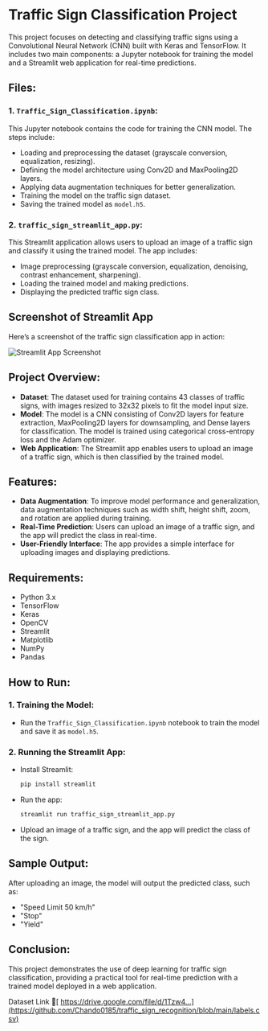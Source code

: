 # Traffic Sign Classification Project

This project focuses on detecting and classifying traffic signs using a Convolutional Neural Network (CNN) built with Keras and TensorFlow. It includes two main components: a Jupyter notebook for training the model and a Streamlit web application for real-time predictions.

## Files:

### 1. `Traffic_Sign_Classification.ipynb`:
This Jupyter notebook contains the code for training the CNN model. The steps include:
- Loading and preprocessing the dataset (grayscale conversion, equalization, resizing).
- Defining the model architecture using Conv2D and MaxPooling2D layers.
- Applying data augmentation techniques for better generalization.
- Training the model on the traffic sign dataset.
- Saving the trained model as `model.h5`.

### 2. `traffic_sign_streamlit_app.py`:
This Streamlit application allows users to upload an image of a traffic sign and classify it using the trained model. The app includes:
- Image preprocessing (grayscale conversion, equalization, denoising, contrast enhancement, sharpening).
- Loading the trained model and making predictions.
- Displaying the predicted traffic sign class.

## Screenshot of Streamlit App

Here’s a screenshot of the traffic sign classification app in action:

![Streamlit App Screenshot](images/Screenshot_2024_12_18_141648.png)

## Project Overview:

- **Dataset**: The dataset used for training contains 43 classes of traffic signs, with images resized to 32x32 pixels to fit the model input size.
- **Model**: The model is a CNN consisting of Conv2D layers for feature extraction, MaxPooling2D layers for downsampling, and Dense layers for classification. The model is trained using categorical cross-entropy loss and the Adam optimizer.
- **Web Application**: The Streamlit app enables users to upload an image of a traffic sign, which is then classified by the trained model.

## Features:

- **Data Augmentation**: To improve model performance and generalization, data augmentation techniques such as width shift, height shift, zoom, and rotation are applied during training.
- **Real-Time Prediction**: Users can upload an image of a traffic sign, and the app will predict the class in real-time.
- **User-Friendly Interface**: The app provides a simple interface for uploading images and displaying predictions.

## Requirements:

- Python 3.x
- TensorFlow
- Keras
- OpenCV
- Streamlit
- Matplotlib
- NumPy
- Pandas

## How to Run:

### 1. **Training the Model**:
   - Run the `Traffic_Sign_Classification.ipynb` notebook to train the model and save it as `model.h5`.

### 2. **Running the Streamlit App**:
   - Install Streamlit:  
     ```bash
     pip install streamlit
     ```
   - Run the app:  
     ```bash
     streamlit run traffic_sign_streamlit_app.py
     ```
   - Upload an image of a traffic sign, and the app will predict the class of the sign.

## Sample Output:

After uploading an image, the model will output the predicted class, such as:
- "Speed Limit 50 km/h"
- "Stop"
- "Yield"

## Conclusion:

This project demonstrates the use of deep learning for traffic sign classification, providing a practical tool for real-time prediction with a trained model deployed in a web application.


Dataset Link 🤜[ https://drive.google.com/file/d/1Tzw4...](https://github.com/Chando0185/traffic_sign_recognition/blob/main/labels.csv)
